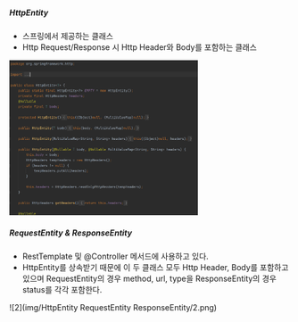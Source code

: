 ##### HttpEntity

* 스프링에서 제공하는 클래스
* Http Request/Response 시 Http Header와 Body를 포함하는 클래스

<img src="img/HttpEntity RequestEntity ResponseEntity/1.png" alt="1" style="zoom:33%;" />

##### RequestEntity & ResponseEntity

* RestTemplate 및 @Controller 메서드에 사용하고 있다.
* HttpEntity를 상속받기 때문에 이 두 클래스 모두 Http Header, Body를 포함하고 있으며
  RequestEntity의 경우 method, url, type을 ResponseEntity의 경우 status를 각각 포함한다.

![2](img/HttpEntity RequestEntity ResponseEntity/2.png)























